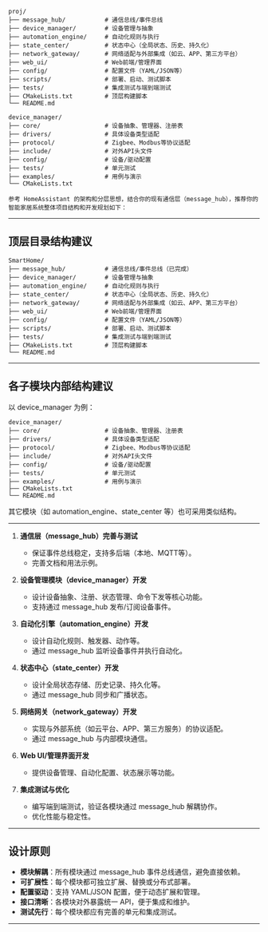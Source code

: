 ```
proj/
├── message_hub/           # 通信总线/事件总线
├── device_manager/        # 设备管理与抽象
├── automation_engine/     # 自动化规则与执行
├── state_center/          # 状态中心（全局状态、历史、持久化）
├── network_gateway/       # 网络适配与外部集成（如云、APP、第三方平台）
├── web_ui/                # Web前端/管理界面
├── config/                # 配置文件（YAML/JSON等）
├── scripts/               # 部署、启动、测试脚本
├── tests/                 # 集成测试与端到端测试
├── CMakeLists.txt         # 顶层构建脚本
└── README.md

device_manager/
├── core/                  # 设备抽象、管理器、注册表
├── drivers/               # 具体设备类型适配
├── protocol/              # Zigbee、Modbus等协议适配
├── include/               # 对外API头文件
├── config/                # 设备/驱动配置
├── tests/                 # 单元测试
├── examples/              # 用例与演示
└── CMakeLists.txt

参考 HomeAssistant 的架构和分层思想，结合你的现有通信层（message_hub），推荐你的智能家居系统整体项目结构和开发规划如下：
```
---

## 顶层目录结构建议

````plaintext
SmartHome/
├── message_hub/           # 通信总线/事件总线（已完成）
├── device_manager/        # 设备管理与抽象
├── automation_engine/     # 自动化规则与执行
├── state_center/          # 状态中心（全局状态、历史、持久化）
├── network_gateway/       # 网络适配与外部集成（如云、APP、第三方平台）
├── web_ui/                # Web前端/管理界面
├── config/                # 配置文件（YAML/JSON等）
├── scripts/               # 部署、启动、测试脚本
├── tests/                 # 集成测试与端到端测试
├── CMakeLists.txt         # 顶层构建脚本
└── README.md
````

---

## 各子模块内部结构建议

以 device_manager 为例：

````plaintext
device_manager/
├── core/                  # 设备抽象、管理器、注册表
├── drivers/               # 具体设备类型适配
├── protocol/              # Zigbee、Modbus等协议适配
├── include/               # 对外API头文件
├── config/                # 设备/驱动配置
├── tests/                 # 单元测试
├── examples/              # 用例与演示
├── CMakeLists.txt
└── README.md
````

其它模块（如 automation_engine、state_center 等）也可采用类似结构。

---

1. **通信层（message_hub）完善与测试**  
   - 保证事件总线稳定，支持多后端（本地、MQTT等）。
   - 完善文档和用法示例。

2. **设备管理模块（device_manager）开发**  
   - 设计设备抽象、注册、状态管理、命令下发等核心功能。
   - 支持通过 message_hub 发布/订阅设备事件。

3. **自动化引擎（automation_engine）开发**  
   - 设计自动化规则、触发器、动作等。
   - 通过 message_hub 监听设备事件并执行自动化。

4. **状态中心（state_center）开发**  
   - 设计全局状态存储、历史记录、持久化等。
   - 通过 message_hub 同步和广播状态。

5. **网络网关（network_gateway）开发**  
   - 实现与外部系统（如云平台、APP、第三方服务）的协议适配。
   - 通过 message_hub 与内部模块通信。

6. **Web UI/管理界面开发**  
   - 提供设备管理、自动化配置、状态展示等功能。

7. **集成测试与优化**  
   - 编写端到端测试，验证各模块通过 message_hub 解耦协作。
   - 优化性能与稳定性。

---

## 设计原则

- **模块解耦**：所有模块通过 message_hub 事件总线通信，避免直接依赖。
- **可扩展性**：每个模块都可独立扩展、替换或分布式部署。
- **配置驱动**：支持 YAML/JSON 配置，便于动态扩展和管理。
- **接口清晰**：各模块对外暴露统一 API，便于集成和维护。
- **测试先行**：每个模块都应有完善的单元和集成测试。

---
